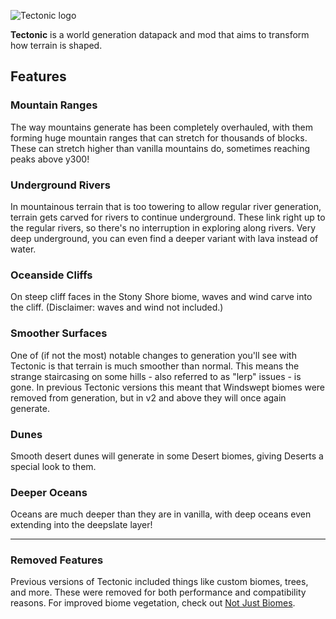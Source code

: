 ![Tectonic logo](https://cdn.modrinth.com/data/lWDHr9jE/images/810083a46d3e071419e4fb7d28a126223838d7f1.png)

**Tectonic** is a world generation datapack and mod that aims to transform how terrain is shaped.

## Features

### Mountain Ranges

The way mountains generate has been completely overhauled, with them forming huge mountain ranges that can stretch for thousands of blocks. These can stretch higher than vanilla mountains do, sometimes reaching peaks above y300!

### Underground Rivers

In mountainous terrain that is too towering to allow regular river generation, terrain gets carved for rivers to continue underground. These link right up to the regular rivers, so there's no interruption in exploring along rivers.  Very deep underground, you can even find a deeper variant with lava instead of water.

### Oceanside Cliffs

On steep cliff faces in the Stony Shore biome, waves and wind carve into the cliff. (Disclaimer: waves and wind not included.)

### Smoother Surfaces

One of (if not the most) notable changes to generation you'll see with Tectonic is that terrain is much smoother than normal. This means the strange staircasing on some hills - also referred to as "lerp" issues - is gone. In previous Tectonic versions this meant that Windswept biomes were removed from generation, but in v2 and above they will once again generate.

### Dunes

Smooth desert dunes will generate in some Desert biomes, giving Deserts a special look to them.

### Deeper Oceans

Oceans are much deeper than they are in vanilla, with deep oceans even extending into the deepslate layer!

-----

### Removed Features

Previous versions of Tectonic included things like custom biomes, trees, and more. These were removed for both performance and compatibility reasons. For improved biome vegetation, check out [Not Just Biomes](https://modrinth.com/mod/not-just-biomes).
